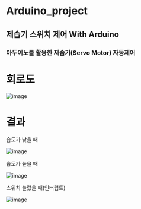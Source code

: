 # Arduino_project

## 제습기 스위치 제어 With Arduino
### 아두이노를 활용한 제습기(Servo Motor) 자동제어

# 회로도
 ![image](https://user-images.githubusercontent.com/126065290/236662837-6f4eb3db-6bc2-48e4-a7f7-980b68d76e9a.png)

# 결과

습도가 낮을 때

![image](https://user-images.githubusercontent.com/126065290/236662911-db1c7d19-d020-4481-8898-9fdf939cce39.png)

습도가 높을 때

![image](https://user-images.githubusercontent.com/126065290/236662943-645c5198-9970-46df-9709-b9033c855582.png)

스위치 눌렀을 때(인터럽트)

![image](https://user-images.githubusercontent.com/126065290/236662954-835ef9c2-ff35-4b8a-b7cb-519f7df72aab.png)
